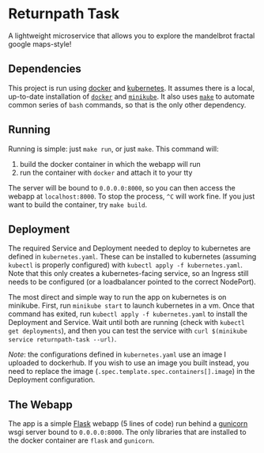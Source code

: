 Returnpath Task
=======

A lightweight microservice that allows you to explore the mandelbrot fractal google maps-style!

## Dependencies

This project is run using [docker](https://www.docker.com/) and [kubernetes](https://kubernetes.io/).
It assumes there is a local, up-to-date installation of [`docker`](https://docs.docker.com/install/) and [`minikube`](https://kubernetes.io/docs/tasks/tools/install-minikube/).
It also uses [`make`](https://www.gnu.org/software/make/) to automate common series of `bash` commands, so that is the only other dependency.

## Running

Running is simple: just `make run`, or just `make`.
This command will:

1. build the docker container in which the webapp will run
2. run the container with `docker` and attach it to your tty

The server will be bound to `0.0.0.0:8000`, so you can then access the webapp at `localhost:8000`.
To stop the process, `^C` will work fine.
If you just want to build the container, try `make build`.

## Deployment

The required Service and Deployment needed to deploy to kubernetes are defined in `kubernetes.yaml`.
These can be installed to kubernetes (assuming `kubectl` is properly configured) with `kubectl apply -f kubernetes.yaml`.
Note that this only creates a kubernetes-facing service, so an Ingress still needs to be configured (or a loadbalancer pointed to the correct NodePort).

The most direct and simple way to run the app on kubernetes is on minikube.
First, run `minikube start` to launch kubernetes in a vm.
Once that command has exited, run `kubectl apply -f kubernetes.yaml` to install the Deployment and Service.
Wait until both are running (check with `kubectl get deployments`), and then you can test the service with `curl $(minikube service returnpath-task --url)`.

*Note*: the configurations defined in `kubernetes.yaml` use an image I uploaded to dockerhub.
If you wish to use an image you built instead, you need to replace the image (`.spec.template.spec.containers[].image`) in the Deployment configuration.

## The Webapp

The app is a simple [Flask](http://flask.pocoo.org/) webapp (5 lines of code) run behind a [gunicorn](https://gunicorn.org/) wsgi server bound to `0.0.0.0:8000`.
The only libraries that are installed to the docker container are `flask` and `gunicorn`.
